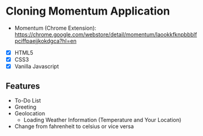 # Cloning Momentum Application

- Momentum (Chrome Extension): https://chrome.google.com/webstore/detail/momentum/laookkfknpbbblfpciffpaejjkokdgca?hl=en

- [x] HTML5
- [x] CSS3
- [x] Vanilla Javascript

## Features

- To-Do List
- Greeting
- Geolocation 
    - Loading Weather Information (Temperature and Your Location)
- Change from fahrenheit to celsius or vice versa